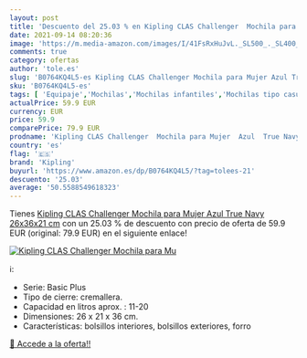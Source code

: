 ```yaml
---
layout: post
title: 'Descuento del 25.03 % en Kipling CLAS Challenger  Mochila para Mu'
date: 2021-09-14 08:20:36
image: 'https://m.media-amazon.com/images/I/41FsRxHuJvL._SL500_._SL400_.jpg'
comments: true
category: ofertas
author: 'tole.es'
slug: 'B0764KQ4L5-es Kipling CLAS Challenger Mochila para Mujer Azul True Navy...'
sku: 'B0764KQ4L5-es'
tags: [ 'Equipaje','Mochilas','Mochilas infantiles','Mochilas tipo casual','kipling','mochila', ]
actualPrice: 59.9 EUR
currency: EUR
price: 59.9
comparePrice: 79.9 EUR
prodname: 'Kipling CLAS Challenger  Mochila para Mujer  Azul  True Navy   26x36x21 cm'
country: 'es'
flag: '🇪🇸'
brand: 'Kipling'
buyurl: 'https://www.amazon.es/dp/B0764KQ4L5/?tag=tolees-21'
descuento: '25.03'
average: '50.5588549618323'
---
```


Tienes [Kipling CLAS Challenger  Mochila para Mujer  Azul  True Navy   26x36x21 cm](https://www.amazon.es/dp/B0764KQ4L5/?tag=tolees-21) con un 25.03 % de descuento con precio de oferta de 59.9 EUR (original: 79.9 EUR) en el siguiente enlace!

[![Kipling CLAS Challenger  Mochila para Mu](https://m.media-amazon.com/images/I/41FsRxHuJvL._SL500_._SL400_.jpg)](https://www.amazon.es/dp/B0764KQ4L5/?tag=tolees-21)

ℹ️:

- Serie: Basic Plus
- Tipo de cierre: cremallera.
- Capacidad en litros aprox. : 11-20
- Dimensiones: 26 x 21 x 36 cm.
- Características: bolsillos interiores, bolsillos exteriores, forro

[🛒 Accede a la oferta!!](https://www.amazon.es/dp/B0764KQ4L5/?tag=tolees-21)
